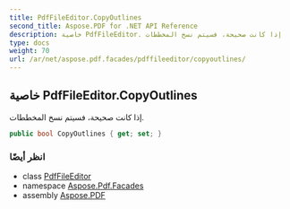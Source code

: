 ```yaml
---
title: PdfFileEditor.CopyOutlines
second_title: Aspose.PDF for .NET API Reference
description: خاصية PdfFileEditor. إذا كانت صحيحة، فسيتم نسخ المخططات
type: docs
weight: 70
url: /ar/net/aspose.pdf.facades/pdffileeditor/copyoutlines/
---
```

## خاصية PdfFileEditor.CopyOutlines

إذا كانت صحيحة، فسيتم نسخ المخططات.

```csharp
public bool CopyOutlines { get; set; }
```

### انظر أيضًا

* class [PdfFileEditor](../)
* namespace [Aspose.Pdf.Facades](../../../aspose.pdf.facades/)
* assembly [Aspose.PDF](../../../)